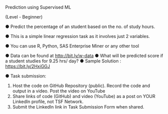 Prediction using Supervised ML

(Level - Beginner)

● Predict the percentage of an student based on the no. of study hours.

● This is a simple linear regression task as it involves just 2 variables.

● You can use R, Python, SAS Enterprise Miner or any other tool

● Data can be found at http://bit.ly/w-data
● What will be predicted score if a student studies for 9.25 hrs/ day?
● Sample Solution : https://bit.ly/2HxiGGJ

● Task submission:
 1. Host the code on GitHub Repository (public). Record the code and output in a video. Post the video on YouTube
 2. Share links of code (GitHub) and video (YouTube) as a post on YOUR LinkedIn profile, not TSF Network.
 3. Submit the LinkedIn link in Task Submission Form when shared.
